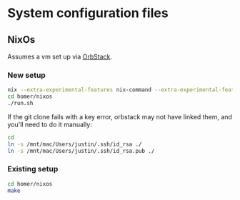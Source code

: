 # System configuration files

## NixOs

Assumes a vm set up via [OrbStack](https://orbstack.dev/).

### New setup

```bash
nix --extra-experimental-features nix-command --extra-experimental-features flakes run nixpkgs#git clone git@github.com:blaix/homer.git
cd homer/nixos
./run.sh
```

If the git clone fails with a key error,
orbstack may not have linked them,
and you'll need to do it manually:

```bash
cd
ln -s /mnt/mac/Users/justin/.ssh/id_rsa ./
ln -s /mnt/mac/Users/justin/.ssh/id_rsa.pub ./
```

### Existing setup

```bash
cd homer/nixos
make
```
